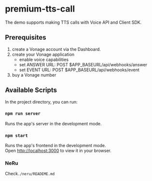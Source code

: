 # premium-tts-call

The demo supports making TTS calls with Voice API and Client SDK.

## Prerequisites
1. create a Vonage account via the Dashboard.
2. create your Vonage application
    - enable voice capabilities
    - set ANSWER URL: POST $APP_BASEURL/api/webhooks/answer 
    - set EVENT URL: POST $APP_BASEURL/api/webhooks/event 
3. buy a Vonage number


## Available Scripts

In the project directory, you can run:

### `npm run server`
Runs the app's server in the development mode.

### `npm start`
Runs the app's frontend in the development mode.\
Open [http://localhost:3000](http://localhost:3000) to view it in your browser.


### NeRu
Check`./neru/READEME.md`